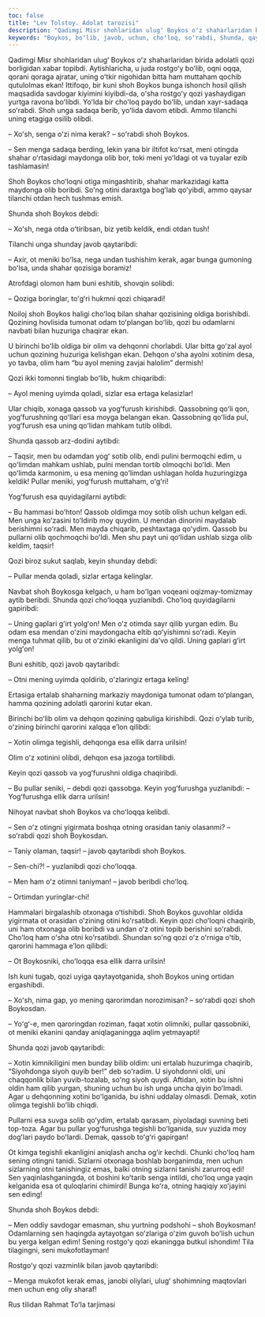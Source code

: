 ```yaml
---
toc: false
title: "Lev Tolstoy. Adolat tarozisi"
description: "Qadimgi Misr shohlaridan ulugʻ Boykos oʻz shaharlaridan birida adolatli qozi borligidan xabar topibdi. Aytishlaricha,..."
keywords: "Boykos, boʻlib, javob, uchun, choʻloq, soʻrabdi, Shunda, qaytaribdi, mening, uning, shahar, debdi, bilan, qassob, choʻloqqa, tegishli, rostgoʻy, oʻsha, undan, sadaqa"
---
```


Qadimgi Misr shohlaridan ulugʻ Boykos oʻz shaharlaridan birida adolatli qozi borligidan xabar topibdi. Aytishlaricha, u juda rostgoʻy boʻlib, oqni oqqa, qorani qoraga ajratar, uning oʻtkir nigohidan bitta ham muttaham qochib qutulolmas ekan! Ittifoqo, bir kuni shoh Boykos bunga ishonch hosil qilish maqsadida savdogar kiyimini kiyibdi-da, oʻsha rostgoʻy qozi yashaydigan yurtga ravona boʻlibdi. Yoʻlda bir choʻloq paydo boʻlib, undan xayr-sadaqa soʻrabdi. Shoh unga sadaqa berib, yoʻlida davom etibdi. Ammo tilanchi uning etagiga osilib olibdi.

– Xoʻsh, senga oʻzi nima kerak? – soʻrabdi shoh Boykos.

– Sen menga sadaqa berding, lekin yana bir iltifot koʻrsat, meni ­otingda shahar oʻrtasidagi maydonga olib bor, toki meni yoʻldagi ot va tuyalar ezib tashlamasin!

Shoh Boykos choʻloqni otiga mingashtirib, shahar markazidagi katta maydonga olib boribdi. Soʻng otini daraxtga bogʻlab qoʻyibdi, ammo qaysar tilanchi otdan hech tushmas emish.

Shunda shoh Boykos debdi:

– Xoʻsh, nega otda oʻtiribsan, biz yetib keldik, endi otdan tush!

Tilanchi unga shunday javob qaytaribdi:

– Axir, ot meniki boʻlsa, nega undan tushishim kerak, agar bunga gumoning boʻlsa, unda shahar qozisiga boramiz!

Atrofdagi olomon ham buni eshitib, shovqin solibdi:

– Qoziga boringlar, toʻgʻri hukmni qozi chiqaradi!

Noiloj shoh Boykos haligi choʻloq bilan shahar qozisining oldiga borishibdi. Qozining hovlisida tumonat odam toʻplangan boʻlib, qozi bu odamlarni navbati bilan huzuriga chaqirar ekan.

U birinchi boʻlib oldiga bir olim va dehqonni chorlabdi. Ular bitta goʻzal ayol uchun qozining huzuriga kelishgan ekan. Dehqon oʻsha ayolni xotinim desa, yo tavba, olim ham “bu ayol mening zavjai halolim” dermish!

Qozi ikki tomonni tinglab boʻlib, hukm chiqaribdi:

– Ayol mening uyimda qoladi, sizlar esa ertaga kelasizlar!

Ular chiqib, xonaga qassob va yogʻfurush kirishibdi. Qassobning qoʻli qon, yogʻfurushning qoʻllari esa moyga belangan ekan. Qassobning qoʻlida pul, yogʻfurush esa uning qoʻlidan mahkam tutib olibdi.

Shunda qassob arz-dodini aytibdi:

– Taqsir, men bu odamdan yogʻ sotib olib, endi pulini bermoqchi edim, u qoʻlimdan mahkam ushlab, pulni mendan tortib olmoqchi boʻldi. Men qoʻlimda karmonim, u esa mening qoʻlimdan ushlagan holda huzuringizga keldik! Pullar meniki, yogʻfurush muttaham, oʻgʻri!

Yogʻfurush esa quyidagilarni aytibdi:

– Bu hammasi boʻhton! Qassob oldimga moy sotib olish uchun kelgan edi. Men unga koʻzasini toʻldirib moy quydim. U mendan dinorini maydalab berishimni soʻradi. Men mayda chiqarib, peshtaxtaga qoʻydim. Qassob bu pullarni olib qochmoqchi boʻldi. Men shu payt uni qoʻlidan ushlab sizga olib keldim, taqsir!

Qozi biroz sukut saqlab, keyin shunday debdi:

– Pullar menda qoladi, sizlar ertaga kelinglar.

Navbat shoh Boykosga kelgach, u ham boʻlgan voqeani oqizmay-tomizmay aytib beribdi. Shunda qozi choʻloqqa yuzlanibdi. Choʻloq quyidagilarni gapiribdi:

– Uning gaplari gʻirt yolgʻon! Men oʻz otimda sayr qilib yurgan edim. Bu odam esa mendan oʻzini maydongacha eltib qoʻyishimni soʻradi. Ke­yin menga tuhmat qilib, bu ot oʻziniki ekanligini daʼvo qildi. Uning gaplari gʻirt yolgʻon!

Buni eshitib, qozi javob qaytaribdi:

– Otni mening uyimda qoldirib, oʻzlaringiz ertaga keling!

Ertasiga ertalab shaharning markaziy maydoniga tumonat odam toʻplangan, hamma qozining adolatli qarorini kutar ekan.

Birinchi boʻlib olim va dehqon qozining qabuliga kirishibdi. Qozi oʻylab turib, oʻzining birinchi qarorini xalqqa eʼlon qilibdi:

– Xotin olimga tegishli, dehqonga esa ellik darra urilsin!

Olim oʻz xotinini olibdi, dehqon esa jazoga tortilibdi.

Keyin qozi qassob va yogʻfurushni oldiga chaqiribdi.

– Bu pullar seniki, – debdi qozi qassobga. Keyin yogʻfurushga yuzlanibdi: – Yogʻfurushga ellik darra urilsin!

Nihoyat navbat shoh Boykos va choʻloqqa kelibdi.

– Sen oʻz otingni yigirmata boshqa otning orasidan taniy olasanmi? – soʻrabdi qozi shoh Boykosdan.

– Taniy olaman, taqsir! – javob qaytaribdi shoh Boykos.

– Sen-chi?! – yuzlanibdi qozi choʻloqqa.

– Men ham oʻz otimni taniyman! – javob beribdi choʻloq.

– Ortimdan yuringlar-chi!

Hammalari birgalashib otxonaga oʻtishibdi. Shoh Boykos guvohlar oldida yigirmata ot orasidan oʻzining otini koʻrsatibdi. Keyin qozi choʻloqni chaqirib, uni ham otxonaga olib boribdi va undan oʻz otini topib berishini soʻrabdi. Choʻloq ham oʻsha otni koʻrsatibdi. Shundan soʻng qozi oʻz oʻrniga oʻtib, qarorini hammaga eʼlon qilibdi:

– Ot Boykosniki, choʻloqqa esa ellik darra urilsin!

Ish kuni tugab, qozi uyiga qaytayotganida, shoh Boykos uning ortidan ergashibdi.

– Xoʻsh, nima gap, yo mening qarorimdan norozimisan? – soʻrabdi qozi shoh Boykosdan.

– Yoʻgʻ-e, men qaroringdan roziman, faqat xotin olimniki, pullar qassobniki, ot meniki ekanini qanday aniqlaganingga aqlim yetmayapti!

Shunda qozi javob qaytaribdi:

– Xotin kimnikiligini men bunday bilib oldim: uni ertalab huzurimga chaqirib, “Siyohdonga siyoh quyib ber!” deb soʻradim. U siyohdonni oldi, uni chaqqonlik bilan yuvib-tozalab, soʻng siyoh quydi. Aftidan, xotin bu ishni oldin ham qilib yurgan, shuning uchun bu ish unga uncha qiyin boʻlmadi. Agar u dehqonning xotini boʻlganida, bu ishni uddalay olmasdi. Demak, xotin olimga tegishli boʻlib chiqdi.

Pullarni esa suvga solib qoʻydim, ertalab qarasam, piyoladagi suvning beti top-toza. Agar bu pullar yogʻfurushga tegishli boʻlganida, suv yuzida moy dogʻlari paydo boʻlardi. Demak, qassob toʻgʻri gapirgan!

Ot kimga tegishli ekanligini aniqlash ancha ogʻir kechdi. Chunki choʻloq ham sening otingni tanidi. Sizlarni otxonaga boshlab borganimda, men uchun sizlarning otni tanishingiz emas, balki otning sizlarni tanishi zarurroq edi! Sen yaqinlashganingda, ot boshini koʻtarib senga intildi, choʻloq unga yaqin kelganida esa ot quloqlarini chimirdi! Bunga koʻra, otning haqiqiy xoʻjayini sen eding!

Shunda shoh Boykos debdi:

– Men oddiy savdogar emasman, shu yurtning podshohi – shoh Boykosman! Odamlarning sen haqingda aytayotgan soʻzlariga oʻzim guvoh boʻlish uchun bu yerga kelgan edim! Sening rostgoʻy qozi ekaningga butkul ishondim! Tila tilagingni, seni mukofotlayman!

Rostgoʻy qozi vazminlik bilan javob qaytaribdi:

– Menga mukofot kerak emas, janobi oliylari, ulugʻ shohimning maqtovlari men uchun eng oliy sharaf!

Rus tilidan Rahmat Toʻla tarjimasi